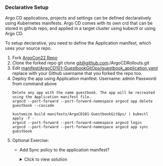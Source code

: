 ### Declarative Setup

Argo CD applications, projects and settings can be defined declaratively using Kubernetes manifests. Argo CD comes with its own crd that can be stored in github repo, and applied in a target cluster using kubectl or  using Argo CD.

To setup declarative, you need to define the Application manifest, which uses your source repo.

1. Fork [ArgoCon22 Repo](https://github.com/argocon22Workshop/ArgoCDRollouts)
1. Clone the forked repo git clone git@github.com:<username>/ArgoCDRollouts.git
1. Edit [manifest/ArgoCD101-GuestbookGitOps/guestbook_application.yaml](https://github.com/argocon22Workshop/ArgoCDRollouts/blob/main/manifests/ArgoCD101-GuestbookGitOps/guestbook_application.yaml) replace with your Github username that you forked the repo too.
1. Deploy the app using Application manfest. Username: admin Password: from command above
    ```
    Delete any app with the name guestbook. The app will be recreated using the Application manifest file.
    argocd --port-forward --port-forward-namespace argocd app delete guestbook --cascade

    kustomize build manifests/ArgoCD101-GuestbookGitOps/ | kubectl apply -f -
    argocd --port-forward --port-forward-namespace argocd login
    argocd --port-forward --port-forward-namespace argocd app sync guestbook
    ```
1.  Optional Exercise:
    -   Add Sync policy to the application manifest?
            <details>
            <summary>Click to view solution</summary>

            1. Add the below spec to  manifests/ArgoCD101-GuestbookGitOps/
                    # Sync policy
                    syncPolicy:
                        automated:
                        prune: true
                        selfHeal: true
                        allowEmpty: false
            2. Commit the change to your own fork repo.
            3. Apply the new manifest to Argo CD.
                    kustomize build manifests/ArgoCD101-GuestbookGitOps/ | kubectl apply -f -
                    argocd --port-forward --port-forward-namespace argocd login
                    argocd --port-forward --port-forward-namespace argocd app sync guestbook
            4. Verify the Sync policy from the ArgoCD UI.